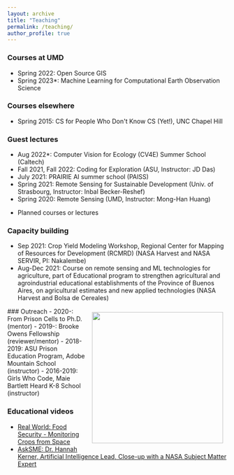 ```yaml
---
layout: archive
title: "Teaching"
permalink: /teaching/
author_profile: true
---
```


### Courses at UMD
- Spring 2022: Open Source GIS
- Spring 2023*: Machine Learning for Computational Earth Observation Science

### Courses elsewhere
- Spring 2015: CS for People Who Don't Know CS (Yet!), UNC Chapel Hill

### Guest lectures
- Aug 2022*: Computer Vision for Ecology (CV4E) Summer School (Caltech)
- Fall 2021, Fall 2022: Coding for Exploration (ASU, Instructor: JD Das)
- July 2021: PRAIRIE AI summer school (PAISS)
- Spring 2021: Remote Sensing for Sustainable Development (Univ. of Strasbourg, Instructor: Inbal Becker-Reshef)
- Spring 2020: Remote Sensing (UMD, Instructor: Mong-Han Huang)

* Planned courses or lectures

### Capacity building
- Sep 2021: Crop Yield Modeling Workshop, Regional Center for Mapping of Resources for Development (RCMRD) (NASA Harvest and NASA SERVIR, PI: Nakalembe)
- Aug-Dec 2021: Course on remote sensing and ML technologies for agriculture, part of Educational program to strengthen agricultural and agroindustrial educational establishments of the Province of Buenos Aires, on agricultural estimates and new applied technologies (NASA Harvest and Bolsa de Cereales)

<img style="float: right; padding: 10px 10px 10px 10px;" src="http://hannah-rae.github.io/images/girls_who_code.jpeg" width=300>
### Outreach
- 2020-: From Prison Cells to Ph.D. (mentor)
- 2019-: Brooke Owens Fellowship (reviewer/mentor)
- 2018-2019: ASU Prison Education Program, Adobe Mountain School (instructor)
- 2016-2019: Girls Who Code, Maie Bartlett Heard K-8 School (instructor)

### Educational videos
- [Real World: Food Security - Monitoring Crops from Space](https://www.youtube.com/watch?v=jit5spufdhg)
- [AskSME: Dr. Hannah Kerner, Artificial Intelligence Lead, Close-up with a NASA Subject Matter Expert](https://www.youtube.com/watch?v=64WcfBXnuKI)